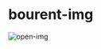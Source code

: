 # bourent-img


![open-img](https://user-images.githubusercontent.com/121946900/226415311-07b9bf9b-f14f-40dc-af21-ca7339283583.png)
